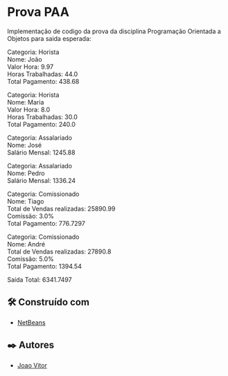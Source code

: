 # Prova PAA

Implementação de codigo da prova da disciplina Programação Orientada a Objetos para saida esperada:

Categoria: Horista  
Nome: João  
Valor Hora: 9.97  
Horas Trabalhadas: 44.0  
Total Pagamento: 438.68  

Categoria: Horista  
Nome: Maria  
Valor Hora: 8.0  
Horas Trabalhadas: 30.0  
Total Pagamento: 240.0  

Categoria: Assalariado  
Nome: José  
Salário Mensal: 1245.88  

Categoria: Assalariado  
Nome: Pedro  
Salário Mensal: 1336.24  

Categoria: Comissionado  
Nome: Tiago  
Total de Vendas realizadas: 25890.99  
Comissão: 3.0%  
Total Pagamento: 776.7297  

Categoria: Comissionado  
Nome: André  
Total de Vendas realizadas: 27890.8  
Comissão: 5.0%  
Total Pagamento: 1394.54  

Saída Total: 6341.7497  


## 🛠️ Construído com

* [NetBeans](https://netbeans.apache.org/)

## ✒️ Autores

* [Joao Vitor](https://github.com/sazax1)
